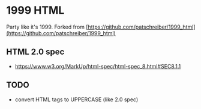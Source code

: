 # 1999 HTML

Party like it's 1999.
Forked from [https://github.com/patschreiber/1999_html](https://github.com/patschreiber/1999_html)


## HTML 2.0 spec

- <https://www.w3.org/MarkUp/html-spec/html-spec_8.html#SEC8.1.1>

## TODO

- convert HTML tags to UPPERCASE (like 2.0 spec)
